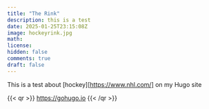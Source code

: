 ```yaml
---
title: "The Rink"
description: this is a test 
date: 2025-01-25T23:15:08Z
image: hockeyrink.jpg
math: 
license: 
hidden: false
comments: true
draft: false
---
```


This is a test about [hockey][https://www.nhl.com/] on my Hugo site 

{{< qr >}}
https://gohugo.io
{{< /qr >}}